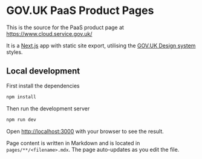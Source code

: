 # GOV.UK PaaS Product Pages

This is the source for the PaaS product page at https://www.cloud.service.gov.uk/

It is a [Next.js](https://nextjs.org/) app with static site export, utilising the [GOV.UK Design system](https://design-system.service.gov.uk/) styles.

## Local development
First install the dependencies

```bash
npm install
```

Then run the development server

```bash
npm run dev
```

Open [http://localhost:3000](http://localhost:3000) with your browser to see the result.

Page content is written in Markdown and is located in `pages/**/<filename>.mdx`. 
The page auto-updates as you edit the file.


